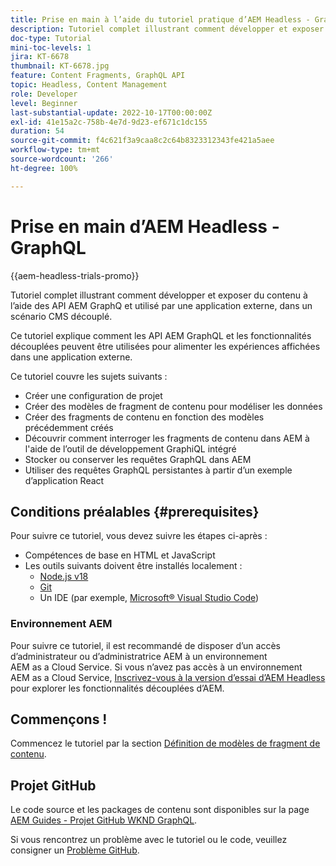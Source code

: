 ```yaml
---
title: Prise en main à l’aide du tutoriel pratique d’AEM Headless - GraphQL
description: Tutoriel complet illustrant comment développer et exposer du contenu à l’aide des API AEM GraphQ
doc-type: Tutorial
mini-toc-levels: 1
jira: KT-6678
thumbnail: KT-6678.jpg
feature: Content Fragments, GraphQL API
topic: Headless, Content Management
role: Developer
level: Beginner
last-substantial-update: 2022-10-17T00:00:00Z
exl-id: 41e15a2c-758b-4e7d-9d23-ef671c1dc155
duration: 54
source-git-commit: f4c621f3a9caa8c2c64b8323312343fe421a5aee
workflow-type: tm+mt
source-wordcount: '266'
ht-degree: 100%

---
```


# Prise en main d’AEM Headless - GraphQL

{{aem-headless-trials-promo}}

Tutoriel complet illustrant comment développer et exposer du contenu à l’aide des API AEM GraphQ et utilisé par une application externe, dans un scénario CMS découplé.

Ce tutoriel explique comment les API AEM GraphQL et les fonctionnalités découplées peuvent être utilisées pour alimenter les expériences affichées dans une application externe.

Ce tutoriel couvre les sujets suivants :

* Créer une configuration de projet
* Créer des modèles de fragment de contenu pour modéliser les données
* Créer des fragments de contenu en fonction des modèles précédemment créés
* Découvrir comment interroger les fragments de contenu dans AEM à l&#39;aide de l’outil de développement GraphiQL intégré
* Stocker ou conserver les requêtes GraphQL dans AEM
* Utiliser des requêtes GraphQL persistantes à partir d’un exemple d’application React

## Conditions préalables {#prerequisites}

Pour suivre ce tutoriel, vous devez suivre les étapes ci-après :

* Compétences de base en HTML et JavaScript
* Les outils suivants doivent être installés localement :
   * [Node.js v18](https://nodejs.org/)
   * [Git](https://git-scm.com/)
   * Un IDE (par exemple, [Microsoft® Visual Studio Code](https://code.visualstudio.com/))

### Environnement AEM

Pour suivre ce tutoriel, il est recommandé de disposer d’un accès d’administrateur ou d’administratrice AEM à un environnement AEM as a Cloud Service. Si vous n’avez pas accès à un environnement AEM as a Cloud Service, [Inscrivez-vous à la version d’essai d’AEM Headless](https://commerce.adobe.com/business-trial/sign-up?items%5B0%5D%5Bid%5D=649A1AF5CBC5467A25E84F2561274821&amp;cli=headless_exl_banner_campaign&amp;co=US&amp;lang=fr) pour explorer les fonctionnalités découplées d’AEM.

## Commençons !

Commencez le tutoriel par la section [Définition de modèles de fragment de contenu](content-fragment-models.md).

## Projet GitHub

Le code source et les packages de contenu sont disponibles sur la page [AEM Guides - Projet GitHub WKND GraphQL](https://github.com/adobe/aem-guides-wknd-graphql).

Si vous rencontrez un problème avec le tutoriel ou le code, veuillez consigner un [Problème GitHub](https://github.com/adobe/aem-guides-wknd-graphql/issues).
